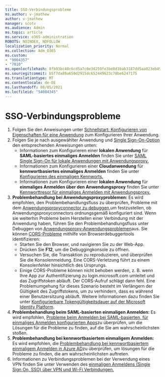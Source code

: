 ```yaml
---
title: SSO-Verbindungsprobleme
ms.author: v-jmathew
author: v-jmathew
manager: scotv
ms.audience: Admin
ms.topic: article
ms.service: o365-administration
ROBOTS: NOINDEX, NOFOLLOW
localization_priority: Normal
ms.collection: Adm_O365
ms.custom:
- "9004357"
- "7810"
ms.openlocfilehash: 8fb93bc40c6cd5a7c0e3d259fe3be8d1bab3187dd5aa023eb49977555fd930de
ms.sourcegitcommit: b5f7da89a650d2915dc652449623c78be6247175
ms.translationtype: MT
ms.contentlocale: de-DE
ms.lasthandoff: 08/05/2021
ms.locfileid: "54084345"
---
```

# <a name="sso-connection-issues"></a>SSO-Verbindungsprobleme

1. Folgen Sie den Anweisungen unter [Schnellstart: Konfigurieren von Eigenschaften für eine Anwendung](https://docs.microsoft.com/azure/active-directory/manage-apps/add-application-portal-configure) zum Konfigurieren Ihrer Anwendung.
2. Folgen Sie je nach ausgewählter Anwendung und [Single Sign-On-Option](https://docs.microsoft.com/azure/active-directory/manage-apps/sso-options) den entsprechenden Anweisungen unten:
    - Informationen zum Konfigurieren einer **lokalen Anwendung** für **SAML-basiertes einmaliges Anmelden** finden Sie unter [SAML Single Sign-On für lokale Anwendungen mit Anwendungsproxy.](https://docs.microsoft.com/azure/active-directory/manage-apps/application-proxy-configure-single-sign-on-on-premises-apps)
    - Informationen zum Konfigurieren einer **Cloudanwendung** für **kennwortbasiertes einmaliges Anmelden** finden Sie unter [Konfigurieren des einmaligen Kennworts.](https://docs.microsoft.com/azure/active-directory/manage-apps/configure-password-single-sign-on-non-gallery-applications)
    - Informationen zum Konfigurieren einer **lokalen Anwendung** für **einmaliges Anmelden über den Anwendungsproxy** finden Sie unter [Kennworttresor für einmaliges Anmelden mit Anwendungsproxy.](https://docs.microsoft.com/azure/active-directory/manage-apps/application-proxy-configure-single-sign-on-password-vaulting)
3. **Problembehandlung bei Anwendungsproxyproblemen:** Es wird empfohlen, den Problembehandlungsfluss zu überprüfen, Probleme mit dem [Anwendungsproxyconnector zu debuggen,](https://docs.microsoft.com/azure/active-directory/manage-apps/application-proxy-debug-connectors)um festzustellen, ob Anwendungsproxyconnectors ordnungsgemäß konfiguriert sind. Wenn sie weiterhin Probleme beim Herstellen einer Verbindung mit der Anwendung haben, führen Sie den Problembehandlungsfluss unter Debuggen von [Anwendungsproxy-Anwendungsproblemen](https://docs.microsoft.com/azure/active-directory/manage-apps/application-proxy-debug-apps)aus. Sie können [CORS-Probleme](https://docs.microsoft.com/azure/active-directory/manage-apps/application-proxy-understand-cors-issues#understand-and-identify-cors-issues) mithilfe von Browserdebuggertools identifizieren:
    - Starten Sie den Browser, und navigieren Sie zu der Web-App.
    - Drücken Sie **F12**, um die Debuggingkonsole zu öffnen.
    - Versuchen Sie, die Transaktion zu reproduzieren, und überprüfen Sie die Konsolenmeldung. Eine CORS-Verletzung führt zu einem Konsolenfehler hinsichtlich des Ursprungs.
    - Einige CORS-Probleme können nicht behoben werden, z. B. wenn Ihre App zur Authentifizierung zu login.microsoft.com umleitet und das Zugriffstoken abläuft. Der CORS-Aufruf schlägt dann fehl. Eine Problemumgehung für dieses Szenario besteht im Verlängern der Gültigkeit des Zugriffstokens, um zu verhindern, dass es während einer Benutzersitzung abläuft. Weitere Informationen dazu finden Sie unter [Konfigurierbare Tokengültigkeitsdauer auf der Microsoft Identity Platform](https://docs.microsoft.com/azure/active-directory/develop/active-directory-configurable-token-lifetimes).
4. **Problembehandlung beim SAML-basierten einmaligen Anmelden:** Es wird empfohlen, [Probleme beim Anmelden bei SAML-basierten, für einmaliges Anmelden konfigurierten Apps](https://docs.microsoft.com/azure/active-directory/manage-apps/application-sign-in-problem-federated-sso-gallery)zu überprüfen, um die Lösungen für die Probleme zu finden, auf die Sie am wahrscheinlichsten stoßen.
5. **Problembehandlung bei kennwortbasiertem einmaligem Anmelden:** Es wird empfohlen, die [Problembehandlung bei kennwortbasiertem einmaligem Anmelden in Azure AD](https://docs.microsoft.com/azure/active-directory/manage-apps/troubleshoot-password-based-sso)zu überprüfen, um lösungen für die Probleme zu finden, die am wahrscheinlichsten auftreten.
6. Informationen zu Verbindungsproblemen bei der Verwendung eines VPN finden Sie unter Verwenden des [einmaligen Anmeldens (Single Sign On, SSO) über VPN und Wi-Fi Verbindungen.](https://docs.microsoft.com/windows/security/identity-protection/vpn/how-to-use-single-sign-on-sso-over-vpn-and-wi-fi-connections)
